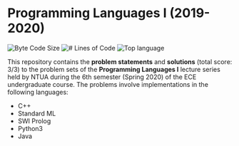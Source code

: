 # Programming Languages I (2019-2020)

<p align="left">
	<img alt="Byte Code Size" src="https://img.shields.io/github/languages/code-size/d-dimos/programming_language1_ntua?color=blue" />
	<img alt="# Lines of Code" src="https://img.shields.io/tokei/lines/github/d-dimos/programming_language1_ntua?color=red" />
	<img alt="Top language" src="https://img.shields.io/github/languages/top/d-dimos/programming_language1_ntua?color=green" />
</p>

This repository contains the **problem statements** and **solutions** (total score: 3/3) to the problem sets of the **Programming Languages I** lecture series held by NTUA during the 6th semester (Spring 2020) of the ECE undergraduate course. The problems involve implementations in the following languages:

- C++
- Standard ML
- SWI Prolog
- Python3
- Java
